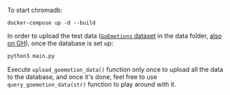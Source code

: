 To start chromadb:

```
docker-compose up -d --build
```

In order to upload the test data ([`GoEmotions` dataset](https://research.google/blog/goemotions-a-dataset-for-fine-grained-emotion-classification/) in the data folder, [also on GH](https://github.com/google-research/google-research/tree/master/goemotions)), once the database is set up:

```bash
python3 main.py
```

Execute `upload_goemotion_data()` function only once to upload all the data to the database, and once it's done, feel free to use `query_goemotion_data(str)` function to play around with it.
